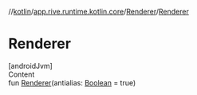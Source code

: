 //[kotlin](../../../index.md)/[app.rive.runtime.kotlin.core](../index.md)/[Renderer](index.md)/[Renderer](-renderer.md)



# Renderer  
[androidJvm]  
Content  
fun [Renderer](-renderer.md)(antialias: [Boolean](https://kotlinlang.org/api/latest/jvm/stdlib/kotlin/-boolean/index.html) = true)  



